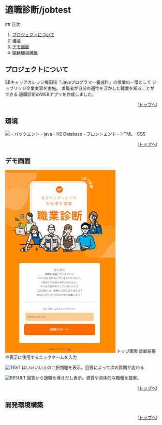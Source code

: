 # 適職診断/jobtest

<div id="top"></div>
## 目次

1. [プロジェクトについて](#プロジェクトについて)
2. [環境](#環境)
3. [デモ画面](#デモ画面)
4. [開発環境構築](#開発環境構築)

<!-- プロジェクトについて -->

## プロジェクトについて
SBキャリアカレッジ梅田校「Javaプログラマー養成科」の授業の一環として
ジョブリッジ企業実習を実施。
求職者が自分の適性を活かした職業を知ることができる
適職診断のWEBアプリを作成しました。
<p align="right">(<a href="#top">トップへ</a>)</p>

## 環境
<!-- シールド一覧 -->
<!-- 該当するプロジェクトの中から任意のものを選ぶ-->
<p style="display: inline">
  <!-- バックエンドの言語一覧 -->
  <img src="https://img.shields.io/badge/-java-F2C63C.svg?logo=java&style=for-the-badge">
</p>
<!-- 言語、フレームワーク、ミドルウェア、インフラの一覧とバージョンを記載 -->
- バックエンド
    - java
    - H2 Database
- フロントエンド
    - HTML
    - CSS

<p align="right">(<a href="#top">トップへ</a>)</p>

## デモ画面
![TOP](shindan_top_ss.jpg)
トップ画面 診断結果や表示に使用するニックネームを入力  

![TEST](shindan_top_q.jpg)
はいorいいえの二択問題を表示。回答によって次の質問が変わる  

![RESULT](shindan_top_result.jpg)
回答から適職を導きだし表示。資質や具体的な職種を提案。 

<p align="right">(<a href="#top">トップへ</a>)</p>


## 開発環境構築


<p align="right">(<a href="#top">トップへ</a>)</p>